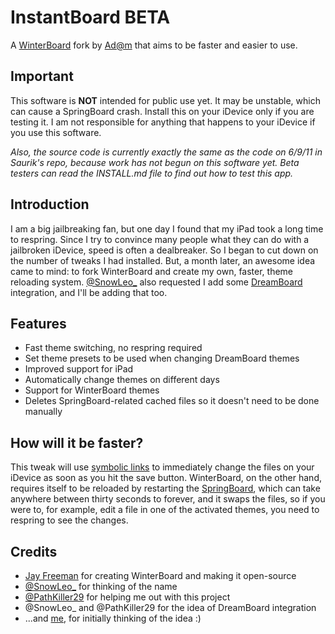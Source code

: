# InstantBoard BETA #
A [WinterBoard](http://saurik.com) fork by [Ad@m](http://adamscode.sourceforge.net/?wb) that aims to be faster and easier to use. 

## Important ##
This software is **NOT** intended for public use yet. It may be unstable, which can cause a SpringBoard crash. Install this on your iDevice only if you are testing it. 
I am not responsible for anything that happens to your iDevice if you use this software. 

_Also, the source code is currently exactly the same as the code on 6/9/11 in Saurik's repo, because work has not begun on this software yet. Beta testers can read the INSTALL.md file to find out how to test this app._

## Introduction ##
I am a big jailbreaking fan, but one day I found that my iPad took a long time to respring. Since I try to convince many people what they can do with a jailbroken iDevice, speed is often a dealbreaker. So I began to cut down on the number of tweaks I had installed. But, a month later, an awesome idea came to mind: to fork WinterBoard and create my own, faster, theme reloading system. 
[@SnowLeo_](http://twitter.com/#!/SnowLeo_) also requested I add some [DreamBoard](http://code.google.com/p/dreamboard) integration, and I'll be adding that too. 

## Features ##
* Fast theme switching, no respring required
* Set theme presets to be used when changing DreamBoard themes
* Improved support for iPad
* Automatically change themes on different days
* Support for WinterBoard themes
* Deletes SpringBoard-related cached files so it doesn't need to be done manually

## How will it be faster? ##
This tweak will use [symbolic links](http://google.com/search?q=define+symlinks) to immediately change the files on your iDevice as soon as you hit the save button. WinterBoard, on the other hand, requires itself to be reloaded by restarting the [SpringBoard](http://en.wikipedia.org/wiki/SpringBoard), which can take anywhere between thirty seconds to forever, and it swaps the files, so if you were to, for example, edit a file in one of the activated themes, you need to respring to see the changes. 

## Credits ##
* [Jay Freeman](http://saurik.com) for creating WinterBoard and making it open-source
* [@SnowLeo_](http://twitter.com/#!/SnowLeo_) for thinking of the name
* [@PathKiller29](http://twitter.com/#!/PathKiller29) for helping me out with this project
* @SnowLeo_ and @PathKiller29 for the idea of DreamBoard integration
* ...and [me](http://adamscode.sourceforge.net/?wb), for initially thinking of the idea :)
